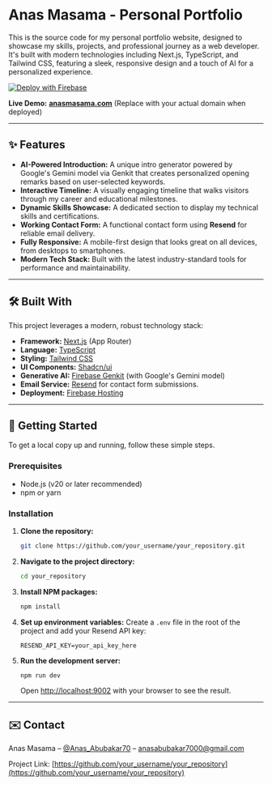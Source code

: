 # Anas Masama - Personal Portfolio

This is the source code for my personal portfolio website, designed to showcase my skills, projects, and professional journey as a web developer. It's built with modern technologies including Next.js, TypeScript, and Tailwind CSS, featuring a sleek, responsive design and a touch of AI for a personalized experience.

[![Deploy with Firebase](https://firebase.google.com/docs/hosting/images/deploy-with-firebase-button.svg)](https://firebase.google.com/docs/hosting/deploy-options)

**Live Demo:** [**anasmasama.com**](https://anasmasama.com) (Replace with your actual domain when deployed)

---

## ✨ Features

*   **AI-Powered Introduction:** A unique intro generator powered by Google's Gemini model via Genkit that creates personalized opening remarks based on user-selected keywords.
*   **Interactive Timeline:** A visually engaging timeline that walks visitors through my career and educational milestones.
*   **Dynamic Skills Showcase:** A dedicated section to display my technical skills and certifications.
*   **Working Contact Form:** A functional contact form using **Resend** for reliable email delivery.
*   **Fully Responsive:** A mobile-first design that looks great on all devices, from desktops to smartphones.
*   **Modern Tech Stack:** Built with the latest industry-standard tools for performance and maintainability.

---

## 🛠️ Built With

This project leverages a modern, robust technology stack:

*   **Framework:** [Next.js](https://nextjs.org/) (App Router)
*   **Language:** [TypeScript](https://www.typescriptlang.org/)
*   **Styling:** [Tailwind CSS](https://tailwindcss.com/)
*   **UI Components:** [Shadcn/ui](https://ui.shadcn.com/)
*   **Generative AI:** [Firebase Genkit](https://firebase.google.com/docs/genkit) (with Google's Gemini model)
*   **Email Service:** [Resend](https://resend.com/) for contact form submissions.
*   **Deployment:** [Firebase Hosting](https://firebase.google.com/docs/hosting)

---

## 🚀 Getting Started

To get a local copy up and running, follow these simple steps.

### Prerequisites

*   Node.js (v20 or later recommended)
*   npm or yarn

### Installation

1.  **Clone the repository:**
    ```sh
    git clone https://github.com/your_username/your_repository.git
    ```
2.  **Navigate to the project directory:**
    ```sh
    cd your_repository
    ```
3.  **Install NPM packages:**
    ```sh
    npm install
    ```
4.  **Set up environment variables:**
    Create a `.env` file in the root of the project and add your Resend API key:
    ```env
    RESEND_API_KEY=your_api_key_here
    ```
5.  **Run the development server:**
    ```sh
    npm run dev
    ```
    Open [http://localhost:9002](http://localhost:9002) with your browser to see the result.

---

## ✉️ Contact

Anas Masama – [@Anas_Abubakar70](https://twitter.com/Anas_Abubakar70) – anasabubakar7000@gmail.com

Project Link: [https://github.com/your_username/your_repository](https://github.com/your_username/your_repository)
